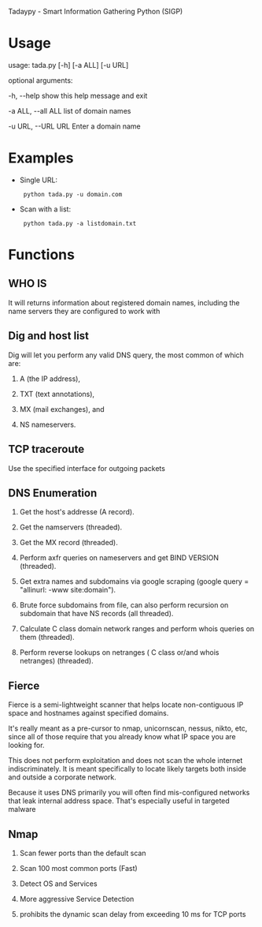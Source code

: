 Tadaypy - Smart Information Gathering Python (SIGP)

# Usage

usage: tada.py [-h] [-a ALL] [-u URL]

optional arguments:

  -h, --help         show this help message and exit
  
  -a ALL, --all ALL  list of domain names
  
  -u URL, --URL URL  Enter a domain name

# Examples

+ Single URL:

    ` python tada.py -u domain.com`

+ Scan with a list:

    ` python tada.py -a listdomain.txt`

# Functions
## WHO IS

It will returns information about registered domain names, including the name servers they are configured to work with

## Dig and host list

Dig will let you perform any valid DNS query, the most common of which are:

1) A (the IP address),

2) TXT (text annotations),

3) MX (mail exchanges), and

4) NS nameservers.

## TCP traceroute

Use the specified interface for outgoing packets

## DNS Enumeration

1) Get the host's addresse (A record).

2) Get the namservers (threaded).

3) Get the MX record (threaded).

4) Perform axfr queries on nameservers and get BIND VERSION (threaded).

5) Get extra names and subdomains via google scraping
   (google query = "allinurl: -www site:domain").

6) Brute force subdomains from file, can also perform recursion
      on subdomain that have NS records (all threaded).

7) Calculate C class domain network ranges and perform whois
         queries on them (threaded).

8) Perform reverse lookups on netranges
   ( C class or/and whois netranges) (threaded).

## Fierce

Fierce is a semi-lightweight scanner that helps locate non-contiguous IP space and hostnames against specified domains.

It's really meant as a pre-cursor to nmap, unicornscan, nessus, nikto, etc, since all of those require that you already know what IP space you are looking for.

This does not perform exploitation and does not scan the whole internet indiscriminately. It is meant specifically to locate likely targets both inside and outside a corporate network.

Because it uses DNS primarily you will often find mis-configured networks that leak internal address space. That's especially useful in targeted malware

## Nmap

1) Scan fewer ports than the default scan

2) Scan 100 most common ports (Fast)

3) Detect OS and Services 

4) More aggressive Service Detection

5) prohibits the dynamic scan delay from exceeding 10 ms for TCP ports




